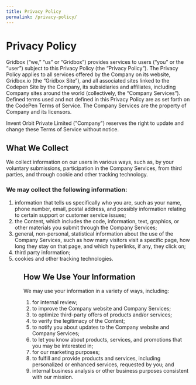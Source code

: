 ```yaml
---
title: Privacy Policy
permalink: /privacy-policy/
---
```


# Privacy Policy

Gridbox (“we,” “us” or “Gridbox”) provides services to users (“you” or the “user”) subject to this Privacy Policy (the “Privacy Policy”).
The Privacy Policy applies to all services offered by the Company on its website, Gridbox.io (the “Gridbox Site”), and all associated sites linked to the Codepen Site by the Company, its subsidiaries and affiliates, including Company sites around the world (collectively, the “Company Services”). Defined terms used and not defined in this Privacy Policy are as set forth on the CodePen Terms of Service. 
The Company Services are the property of Company and its licensors.

Invent Orbit Private Limited ("Company") reserves the right to update and change these Terms of Service without notice.


## What We Collect

We collect information on our users in various ways, such as, by your voluntary submissions, participation in the Company Services, from third parties, and through cookie and other tracking technology. 

### We may collect the following information: 

<ol>
<li> information that tells us specifically who you are, such as your name, phone number, email, postal address, and possibly information relating to certain support or customer service issues;</li>
<li> the Content, which includes the code, information, text, graphics, or other materials you submit through the Company Services;</li>
<li> general, non-personal, statistical information about the use of the Company Services, such as how many visitors visit a specific page, how long they stay on that page, and which hyperlinks, if any, they click on; </li>
<li> third party information; </li>
<li> cookies and other tracking technologies.	</li>
<ol>

## How We Use Your Information

We may use your information in a variety of ways, including: 
<ol>
<li> for internal review; </li>
<li> to improve the Company website and Company Services;</li> 
<li> to optimize third-party offers of products and/or services; </li>
<li> to verify the legitimacy of the Content; </li>
<li> to notify you about updates to the Company website and Company Services; </li>
<li> to let you know about products, services, and promotions that you may be interested in; </li>
<li> for our marketing purposes; </li>
<li> to fulfill and provide products and services, including personalized or enhanced services, requested by you; and </li>
<li> internal business analysis or other business purposes consistent with our mission.</li>
</ol>

